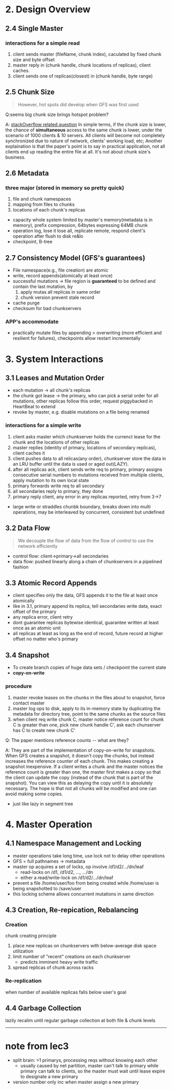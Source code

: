 # 2. Design Overview
## 2.4 Single Master

### interactions for a simple read
1. client sends master (fileName, chunk index), caculated by fixed chunk size and byte offset
2. master reply in (chunk handle, chunk locations of replicas), client caches.
3. client sends one of replicas(closest) in (chunk handle, byte range)

## 2.5 Chunk Size
> However, hot spots did develop when GFS was first used

Q:seems big chunk size brings hotspot problem?

A:
[stackOverflow related question](https://stackoverflow.com/questions/46577706/why-do-small-files-create-hot-spots-in-the-google-file-system)
In simple terms, if the chunk size is lower, the chance of **simultaneous** access to the same chunk is lower, under the scenario of 1000 clients & 10 servers. All clients will become not completely synchronized due to nature of network, clients' working load, etc; Another explaination is that the paper's point is to say in practical application, not all clients end up reading the entire file at all. It's not about chunk size's business.

## 2.6 Metadata

### three major (stored in memory so pretty quick)
  1. file and chunk namespaces
  2. mapping from files to chunks
  3. locations of each chunk's replicas

- capacity whole system limited by master's memory(metadata is in memory), prefix compression, 64bytes expressing 64MB chunk
- operation log, lose it lose all, replicate remote, respond client's operation after flush to disk re&lo
-  checkpoint, B-tree

## 2.7 Consistency Model (GFS's guarantees)
- File namespace(e.g., file creation) are atomic
- write, record appends(atomically at least once)
- successful mutations -> file region is **guaranteed** to be defined and contain the last mutation, by
  1. apply mutas all replicas in same order
  2. chunk version prevent stale record
- cache purge
- checksum for bad chunkservers

### APP's accommodate
- practically mutate files by appending > overwriting (more efficient and resilient for failures), checkpoints allow restart incrementally

# 3. System Interactions

## 3.1 Leases and Mutation Order
- each mutation -> all chunk's replicas
- the chunk got lease -> the primary, who can pick a serial order for all mutations, other replicas follow this order, request piggybacked in HeartBeat to extend
- revoke by master, e.g. disable mutations on a file being renamed

### interactions for a simple write
1. client asks master which chunkserver holds the currenct lease for the chunk and the locations of other replicas
2. master replies (identity of primary, locations of secondary replicas), client caches it
3. client pushes data to all relicas(any order), chunkserver store the data in an LRU buffer until the data is used or aged out(LAZY).
4. after all replicas ack, client sends write req to primary, primary assigns consecutive serial numbers to mutations received from multiple clients, apply mutation to its own local state
5. primary forwards write req to all secondary
6. all secondaries reply to primary, they done
7. primary reply client, any error in any replicas reported, retry from 3->7

- large write or straddles chunbk boundary, breaks down into multi operations, may be interleaved by concurrent, consistent but undefined

## 3.2 Data Flow
  > We decouple the flow of data from the flow of control to use the network efficiently
  - control flow: client->primary->all secondaries
  - data flow: pushed linearly along a chain of chunkservers in a pipelined fashion

## 3.3 Atomic Record Appends
- client specifies only the data, GFS appends it to the file at least once atomically
- like in 3.1, primary append its replica, tell secondaries write data, exact offset of the primary
- any replica error, client retry
- dont guarantee replicas bytewise identical, guarantee written at least once as an atomic unit
- all replicas at least as long as the end of record, future record at higher offset no matter who's primary

## 3.4 Snapshot
- To create branch copies of huge data sets / checkpoint the current state
- **copy-on-write**

### procedure
1. master revoke leases on the chunks in the files about to snapshot, force contact master
2. master log ops to disk, apply to its in-memory state by duplicating the metadata for directory tree, point to the same chunks as the source files
3. when client req write chunk C, master notice reference count for chunk C is greater than one, pick new chunk handle C', ask each chunserver has C to create new chunk C'

Q: The paper mentions reference counts -- what are they?

A: They are part of the implementation of copy-on-write for snapshots.
When GFS creates a snapshot, it doesn't copy the chunks, but instead
increases the reference counter of each chunk. This makes creating a
snapshot inexpensive. If a client writes a chunk and the master
notices the reference count is greater than one, the master first
makes a copy so that the client can update the copy (instead of the
chunk that is part of the snapshot). You can view this as delaying the
copy until it is absolutely necessary. The hope is that not all chunks
will be modified and one can avoid making some copies.

- just like lazy in segment tree

# 4. Master Operation

## 4.1 Namespace Management and Locking
- master operations take long time, use lock not to delay other operations
- GFS = full pathnames -> metadata
- master op acquires a set of locks, op involve /d1/d2/.../dn/leaf
  - read-locks on /d1, /d1/d2, ..., .../dn
  - either a read/write-lock on /d1/d2/.../dn/leaf
- prevent a file /home/user/foo from being created while /home/user is being snapshotted to /save/user
- this locking scheme allows concurrent mutations in same direction

## 4.3 Creation, Re-repication, Rebalancing

### Creation
chunk creating principle
1. place new replicas on chunkservers with below-average disk space utilization
2. limit number of "recent" creations on each chunkserver
   - predicts imminent heavy write traffic
3. spread replicas of chunk across racks

### Re-replication
when number of available replicas falls below user's goal

## 4.4 Garbage Collection
lazily recalim until regular garbage collection at both file & chunk levels

---

# note from lec3
- split brain: >1 primarys, processing reqs without knowing each other
  - usually caused by net partition, master can't talk to primary while primary can talk to clients, so the master must wait until lease expire to designate a new primary
- version number only inc when master assign a new primary

